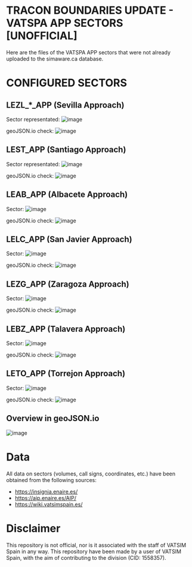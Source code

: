 # TRACON BOUNDARIES UPDATE - VATSPA APP SECTORS [UNOFFICIAL]
Here are the files of the VATSPA APP sectors that were not already uploaded to the simaware.ca database.

# CONFIGURED SECTORS
## LEZL_*_APP (Sevilla Approach)

Sector representated:
![image](https://user-images.githubusercontent.com/115694318/233064619-cb3a3fbf-c62c-4d2d-9c34-d1d241792c34.png)

geoJSON.io check:
![image](https://user-images.githubusercontent.com/115694318/233356044-3573e61c-c43d-49ed-be5c-90e1b26acb6d.png)


## LEST_APP (Santiago Approach)

Sector representated:
![image](https://user-images.githubusercontent.com/115694318/233168751-8641a727-2d17-4f1f-96a7-c89414ffe8ee.png)

geoJSON.io check:
![image](https://user-images.githubusercontent.com/115694318/233358330-13f0d0da-586a-470b-b45a-5db5ae698969.png)


## LEAB_APP (Albacete Approach)

Sector: 
![image](https://user-images.githubusercontent.com/115694318/233068282-eb4bfef3-be97-4230-ab41-7bd49b7d2e23.png)

geoJSON.io check:
![image](https://user-images.githubusercontent.com/115694318/233356198-dda7d062-9988-42c2-8658-ce6cd6dc6643.png)

## LELC_APP (San Javier Approach)

Sector:
![image](https://user-images.githubusercontent.com/115694318/233168603-e7689555-c65d-4842-8730-53dab6d52697.png)

geoJSON.io check:
![image](https://user-images.githubusercontent.com/115694318/233363925-6949e8b7-485c-4b48-b0f9-2d3beb95d4e5.png)


## LEZG_APP (Zaragoza Approach)

Sector:
![image](https://user-images.githubusercontent.com/115694318/233182465-39cb473b-83da-4ba2-9caa-1b326ffc2452.png)

geoJSON.io check:
![image](https://user-images.githubusercontent.com/115694318/233356269-2ad6a332-447f-4cef-a131-a9980ea76e3c.png)


## LEBZ_APP (Talavera Approach)

Sector:
![image](https://user-images.githubusercontent.com/115694318/233347235-ae458fef-340c-4936-ab2b-a0adb2a7f753.png)

geoJSON.io check:
![image](https://user-images.githubusercontent.com/115694318/233359246-e3d2752d-b297-4bea-86bf-b61811f19c0e.png)

## LETO_APP (Torrejon Approach)

Sector:
![image](https://user-images.githubusercontent.com/115694318/233360173-734d19b5-2545-4b68-904a-05c4e62e6085.png)

geoJSON.io check:
![image](https://user-images.githubusercontent.com/115694318/233365015-327a25df-d967-472a-a23a-ec0681a036e8.png)


## Overview in geoJSON.io
![image](https://user-images.githubusercontent.com/115694318/233365108-8bea48a4-ead5-4229-ae4f-c7713b259849.png)




# Data
All data on sectors (volumes, call signs, coordinates, etc.) have been obtained from the following sources:
- https://insignia.enaire.es/ 
- https://aip.enaire.es/AIP/
- https://wiki.vatsimspain.es/

# Disclaimer
This repository is not official, nor is it associated with the staff of VATSIM Spain in any way. This repository have been made by a user of VATSIM Spain, with the aim of contributing to the division (CID: 1558357).





